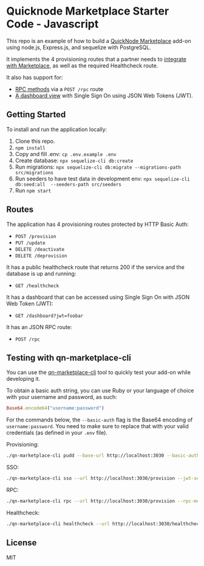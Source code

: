 # Quicknode Marketplace Starter Code - Javascript

This repo is an example of how to build a [QuickNode Marketplace](https://quicknode.com/marketplace) add-on using node.js, Express.js, and sequelize with PostgreSQL.

It implements the 4 provisioning routes that a partner needs to [integrate with Marketplace](https://www.quicknode.com/guides/quicknode-products/marketplace/how-provisioning-works-for-marketplace-partners/), as well as the required Healthcheck route.

It also has support for:

- [RPC methods](https://www.quicknode.com/guides/quicknode-products/marketplace/how-to-create-an-rpc-add-on-for-marketplace/) via a `POST /rpc` route
- [A dashboard view](https://www.quicknode.com/guides/quicknode-products/marketplace/how-sso-works-for-marketplace-partners/) with Single Sign On using JSON Web Tokens (JWT).

## Getting Started

To install and run the application locally:

1. Clone this repo.
2. `npm install`
3. Copy and fill .env: `cp .env.example .env`
4. Create database: `npx sequelize-cli db:create`
5. Run migrations: `npx sequelize-cli db:migrate --migrations-path src/migrations`
6. Run seeders to have test data in development env: `npx sequelize-cli db:seed:all  --seeders-path src/seeders`
7. Run `npm start`

## Routes

The application has 4 provisioning routes protected by HTTP Basic Auth:

- `POST /provision`
- `PUT /update`
- `DELETE /deactivate`
- `DELETE /deprovision`

It has a public healthcheck route that returns 200 if the service and the database is up and running:

- `GET /healthcheck`

It has a dashboard that can be accessed using Single Sign On with JSON Web Token (JWT):

- `GET /dashboard?jwt=foobar`

It has an JSON RPC route:

- `POST /rpc`

## Testing with qn-marketplace-cli

You can use the [qn-marketplace-cli](https://github.com/quiknode-labs/qn-marketplace-cli) tool to quickly test your add-on while developing it.

To obtain a basic auth string, you can use Ruby or your language of choice with your username and password, as such:

```ruby
Base64.encode64("username:password")
```

For the commands below, the `--basic-auth` flag is the Base64 encoding of `username:password`.
You need to make sure to replace that with your valid credentials (as defined in your `.env` file).


Provisioning:

```sh
./qn-marketplace-cli pudd --base-url http://localhost:3030 --basic-auth dXNlcm5hbWU6cGFzc3dvcmQ=
```

SSO:

```sh
./qn-marketplace-cli sso --url http://localhost:3030/provision --jwt-secret jwt-secret --basic-auth dXNlcm5hbWU6cGFzc3dvcmQ=
```

RPC:

```sh
./qn-marketplace-cli rpc --url http://localhost:3030/provision --rpc-method qn_test --rpc-url http://localhost:3030/rpc  --rpc-params "[\"abc\"]" --basic-auth dXNlcm5hbWU6cGFzc3dvcmQ=
```

Healthcheck:

```sh
./qn-marketplace-cli healthcheck --url http://localhost:3030/healthcheck
```

## License

MIT